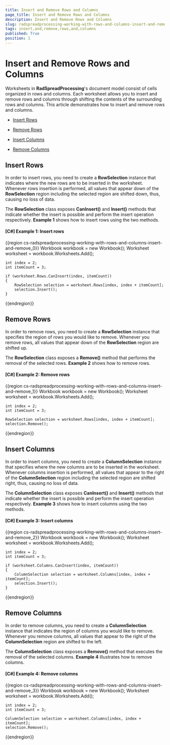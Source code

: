 ```yaml
---
title: Insert and Remove Rows and Columns
page_title: Insert and Remove Rows and Columns
description: Insert and Remove Rows and Columns
slug: radspreadprocessing-working-with-rows-and-columns-insert-and-remove
tags: insert,and,remove,rows,and,columns
published: True
position: 1
---
```


# Insert and Remove Rows and Columns



Worksheets in __RadSpreadProcessing__'s document model consist of cells organized in rows and columns. Each worksheet allows you to insert and remove rows and columns through shifting the contents of the surrounding rows and columns. This article demonstrates how to insert and remove rows and columns.
      

* [Insert Rows](#insert-rows)

* [Remove Rows](#remove-rows)

* [Insert Columns](#insert-columns)

* [Remove Columns](#remove-columns)

## Insert Rows

In order to insert rows, you need to create a __RowSelection__ instance that indicates where the new rows are to be inserted in the worksheet. Whenever rows insertion is performed, all values that appear down of the __RowSelection__ region including the selected region are shifted down, thus, causing no loss of data.
        

The __RowSelection__ class exposes __CanInsert()__ and __Insert()__ methods that indicate whether the insert is possible and perform the insert operation respectively. __Example 1__ shows how to insert rows using the two methods.
        

#### __[C#] Example 1: Insert rows__

{{region cs-radspreadprocessing-working-with-rows-and-columns-insert-and-remove_0}}
	Workbook workbook = new Workbook();
	Worksheet worksheet = workbook.Worksheets.Add();
	
	int index = 2;
	int itemCount = 3;
	
	if (worksheet.Rows.CanInsert(index, itemCount))
	{
	    RowSelection selection = worksheet.Rows[index, index + itemCount];
	    selection.Insert();
	}
{{endregion}}



## Remove Rows

In order to remove rows, you need to create a __RowSelection__ instance that specifies the region of rows you would like to remove. Whenever you remove rows, all values that appear down of the __RowSelection__ region are shifted up.
        

The __RowSelection__ class exposes a __Remove()__ method that performs the removal of the selected rows. __Example 2__ shows how to remove rows.
        

#### __[C#] Example 2: Remove rows__

{{region cs-radspreadprocessing-working-with-rows-and-columns-insert-and-remove_1}}
	Workbook workbook = new Workbook();
	Worksheet worksheet = workbook.Worksheets.Add();
	
	int index = 2;
	int itemCount = 3;
	
	RowSelection selection = worksheet.Rows[index, index + itemCount];
	selection.Remove();
{{endregion}}



## Insert Columns

In order to insert columns, you need to create a __ColumnSelection__ instance that specifies where the new columns are to be inserted in the worksheet. Whenever columns insertion is performed, all values that appear to the right of the __ColumnSelection__ region including the selected region are shifted right, thus, causing no loss of data.
        

The __ColumnSelection__ class exposes __CanInsert()__ and __Insert()__ methods that indicate whether the insert is possible and perform the insert operation respectively. __Example 3__ shows how to insert columns using the two methods.
        

#### __[C#] Example 3: Insert columns__

{{region cs-radspreadprocessing-working-with-rows-and-columns-insert-and-remove_2}}
	Workbook workbook = new Workbook();
	Worksheet worksheet = workbook.Worksheets.Add();
	
	int index = 2;
	int itemCount = 3;
	
	if (worksheet.Columns.CanInsert(index, itemCount))
	{
	    ColumnSelection selection = worksheet.Columns[index, index + itemCount];
	    selection.Insert();
	}
{{endregion}}



## Remove Columns

In order to remove columns, you need to create a __ColumnSelection__ instance that indicates the region of columns you would like to remove. Whenever you remove columns, all values that appear to the right of the __ColumnSelection__ region are shifted to the left.
        

The __ColumnSelection__ class exposes a __Remove()__ method that executes the removal of the selected columns. __Example 4__ illustrates how to remove columns.
        

#### __[C#] Example 4: Remove columns__

{{region cs-radspreadprocessing-working-with-rows-and-columns-insert-and-remove_3}}
	Workbook workbook = new Workbook();
	Worksheet worksheet = workbook.Worksheets.Add();
	
	int index = 2;
	int itemCount = 3;
	
	ColumnSelection selection = worksheet.Columns[index, index + itemCount];
	selection.Remove();
{{endregion}}


